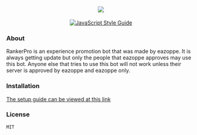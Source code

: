 <h1 align="center">
  <img src="https://cdn.discordapp.com/attachments/546316131686940694/750923359499452486/RankPro_Logo.png">
  <br>
</h1>

<p align="center">
    <a href="https://standardjs.com"><img src="https://img.shields.io/badge/code_style-standard-blue.svg?style=flat-square" alt="JavaScript Style Guide"/></a>
</p>

### About
RankerPro is an experience promotion bot that was made by eazoppe. It is always getting update but only the people that eazoppe approves may use this bot. Anyone else that tries to use this bot will not work unless their server is approved by eazoppe and eazoppe only.

### Installation
[The setup guide can be viewed at this link](https://github.com/eazoppe/RankerProGuide/wiki)


### License
```sh
MIT
```
